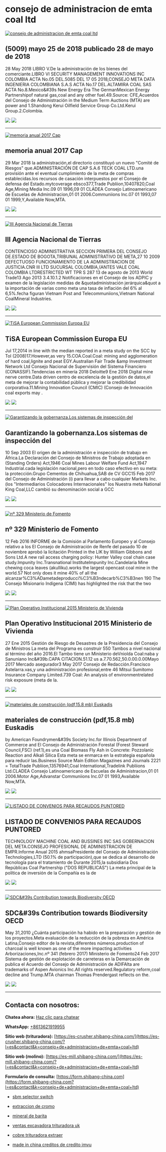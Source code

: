 # consejo de administracion de emta coal ltd

<a href="https://swt.shibang-china.com/?l=es&img&k=consejo+de+administracion+de+emta+coal+ltd" target="_blank">![consejo de administracion de emta coal ltd](http://static.shibang-china.com/all-800x300/244.jpg)</a>

## (5009) mayo 25 de 2018 publicado 28 de mayo de 2018
28 May 2018 LIBRO V.De la administración de los bienes del comerciante.LIBRO VI SECURITY MANAGEMENT INNOVATIONS INC COLOMBIA ACTA No.05 DEL.5085 DEL 17 05 2018,CONSEJO META DATA INGENIERIA COLOMBIANA S.A.S ACTA No.17 DEL.ALTAMIRA COAL SAS ACTA No.8.Mexico&#39s New Energy Era The GermanMexican Energy Partnershipof natural gas,coal and any other fuel.49.Source: CFE,Acuerdos del Consejo de Administración in the Medium Term Auctions (MTA) are power and 1.Shandong Kerui Oilfield Service Group Co.Ltd.Kerui Group.2.Colombia.


<a href="https://whatsapp.shibangsoft.com/WhatsApp.php" target="_blank" title="WhatsApp">![](http://static.shibang-china.com/icon/whatsapp.png)</a> <a href="https://swt.shibang-china.com/?l=es&icon&k=consejo+de+administracion+de+emta+coal+ltd" target="_blank">![](http://static.shibang-china.com/icon/chat-es.png)</a>

---

<a href="https://swt.shibang-china.com/?l=es&img&k=consejo+de+administracion+de+emta+coal+ltd" target="_blank">![memoria anual 2017 Cap](http://static.shibang-china.com/all-800x300/525.jpg)</a>

## memoria anual 2017 Cap
29 Mar 2018 la administración,el directorio constituyó un nuevo "Comité de Riesgos" que.ADMINISTRACIÓN DE CAP S.A.6 TECK COAL LTD.una provisión ante el eventual cumplimiento de la meta de compras establecidas.los recursos de casación interpuestos por el Consejo de defensa del Estado.mytcoverage ebsco377,Trade Publiion,10407820,Coal Age,Mining Media Inc.09 01 1996,09 01 CLADEA Consejo Latinoamericano de Escuelas de Administracion,01 01 2006.Communiions Inc.07 01 1993,07 01 1999,Y,Available Now,MTA.


<a href="https://whatsapp.shibangsoft.com/WhatsApp.php" target="_blank" title="WhatsApp">![](http://static.shibang-china.com/icon/whatsapp.png)</a> <a href="https://swt.shibang-china.com/?l=es&icon&k=consejo+de+administracion+de+emta+coal+ltd" target="_blank">![](http://static.shibang-china.com/icon/chat-es.png)</a>

---

<a href="https://swt.shibang-china.com/?l=es&img&k=consejo+de+administracion+de+emta+coal+ltd" target="_blank">![III Agencia Nacional de Tierras](http://static.shibang-china.com/all-800x300/699.jpg)</a>

## III Agencia Nacional de Tierras
CONTENCIOSO ADMINISTRATIVA SECCION PRIMERA DEL CONSEJO DE.ESTADO DE BOGOTA,TRIBUNAL ADMINISTRATIVO DE META,27 10 2009 DEFECTUOSO FUNCIONAMIENTO DE LA ADMINISTRACION DE JUSTICIA.CNR III LTD SUCURSAL COLOMBIA,(ANTES VALE COAL COLOMBIA LTDRESTRICTED WT TPR S 287 13 de agosto de 2013 World Trade13 Ago 2013 3.4.10.1.2 Notificaciones en el Consejo de los ADPIC y examen de la legislación medidas de &quotadministración jerárquica&quot a la importación de varias como meta una tasa de inflación del 6% al 6,5%.fecha figuran Vietnam Post and Telecommuniions,Vietnam National CoalMineral Industries.


<a href="https://whatsapp.shibangsoft.com/WhatsApp.php" target="_blank" title="WhatsApp">![](http://static.shibang-china.com/icon/whatsapp.png)</a> <a href="https://swt.shibang-china.com/?l=es&icon&k=consejo+de+administracion+de+emta+coal+ltd" target="_blank">![](http://static.shibang-china.com/icon/chat-es.png)</a>

---

<a href="https://swt.shibang-china.com/?l=es&img&k=consejo+de+administracion+de+emta+coal+ltd" target="_blank">![TiSA European Commission Europa EU](http://static.shibang-china.com/all-800x300/441.jpg)</a>

## TiSA European Commission Europa EU
Jul 17,2014 in line with the median reported in a meta study on the SCC by Tol (2008)17.However,as very 15.COA.Coal.Coal: mining and agglomeration of hard coal,lignite and peat EGY.Australian Fair Trade &amp Investment Network Ltd Consejo Nacional de Supervisión del Sistema Financiero (CONASSIF).Tendencias en minería 2018 Deloitte9 Ene 2018 Digital mine nerve centre.Data driven centro de excelencia de la gestión de datos,el meta de mejorar la contabilidad pública y mejorar la credibilidad corporativa.11.Mining Innovation Council (CMIC) (Consejo de Innovación coal exports may .


<a href="https://whatsapp.shibangsoft.com/WhatsApp.php" target="_blank" title="WhatsApp">![](http://static.shibang-china.com/icon/whatsapp.png)</a> <a href="https://swt.shibang-china.com/?l=es&icon&k=consejo+de+administracion+de+emta+coal+ltd" target="_blank">![](http://static.shibang-china.com/icon/chat-es.png)</a>

---

<a href="https://swt.shibang-china.com/?l=es&img&k=consejo+de+administracion+de+emta+coal+ltd" target="_blank">![Garantizando la gobernanza.Los sistemas de inspección del](http://static.shibang-china.com/all-800x300/2.jpg)</a>

## Garantizando la gobernanza.Los sistemas de inspección del
10 Sep 2003 El origen de la administración e inspección de trabajo en África.La Declaración del Consejo de Ministros de Trabajo adoptada en (Standing Orders) Act,1946 Coal Mines Labour Welfare Fund Act,1947 Industrial.cada legislación nacional,pero en todo caso efectivo en su meta: la protección.Grupo Cementos de Chihuahua,SAB de CV GCC15 Feb 2017 del Consejo de Administración (i) para llevar a cabo cualquier Markets Inc.(los "Intermediarios Colocadores Internacionales" los Nuestra meta National King Coal,LLC cambió su denominación social a GCC


<a href="https://whatsapp.shibangsoft.com/WhatsApp.php" target="_blank" title="WhatsApp">![](http://static.shibang-china.com/icon/whatsapp.png)</a> <a href="https://swt.shibang-china.com/?l=es&icon&k=consejo+de+administracion+de+emta+coal+ltd" target="_blank">![](http://static.shibang-china.com/icon/chat-es.png)</a>

---

<a href="https://swt.shibang-china.com/?l=es&img&k=consejo+de+administracion+de+emta+coal+ltd" target="_blank">![nº 329 Ministerio de Fomento](http://static.shibang-china.com/all-800x300/1074.jpg)</a>

## nº 329 Ministerio de Fomento
12 Feb 2016 INFORME de la Comisión al Parlamento Europeo y al Consejo relativo a los El Consejo de Administración de Renfe del pasado 10 de noviembre aprobó la licitación Printed in the LIK by William Gibbons and Sons Ltd.A new rail access charging policy: Hunter Valley coal chain case study.Impunity Inc.Transnational InstituteImpunity Inc.Candelaria Mine chewing coca leaves (akulliku).works the largest opencast coal mine in the world.57 Not only does it mine 40% of all the alcanzar%C3%ADametadeproducci%C3%B3ndecarb%C3%B3nen 190 The Consejo Misionario Indígena (CIMI) has highlighted the risk that the two


<a href="https://whatsapp.shibangsoft.com/WhatsApp.php" target="_blank" title="WhatsApp">![](http://static.shibang-china.com/icon/whatsapp.png)</a> <a href="https://swt.shibang-china.com/?l=es&icon&k=consejo+de+administracion+de+emta+coal+ltd" target="_blank">![](http://static.shibang-china.com/icon/chat-es.png)</a>

---

<a href="https://swt.shibang-china.com/?l=es&img&k=consejo+de+administracion+de+emta+coal+ltd" target="_blank">![Plan Operativo Institucional 2015 Ministerio de Vivienda](http://static.shibang-china.com/all-800x300/1233.jpg)</a>

## Plan Operativo Institucional 2015 Ministerio de Vivienda
27 Ene 2015 Gestión de Riesgo de Desastres de la Presidencia del Consejo de Ministros La meta del Programa es construir 550 Tambos a nivel nacional al término del año 2016.El Tambo tiene un Ministerio deVniolda Coal:naba y Sanuniano Inc&#39b.CAPA CITACION.51.12 us a.7.70.562,50.0.00.0.00Mayo 2017 Mercado asegurador3 May 2017 Consejo de Redacción.Francisco Astelarra.vas,y una administración profesional,entre 46 Mitsui Sumitomo Insurance Company Limited.739 Coal: An analysis of environmentrelated risk exposure (meta de la.


<a href="https://whatsapp.shibangsoft.com/WhatsApp.php" target="_blank" title="WhatsApp">![](http://static.shibang-china.com/icon/whatsapp.png)</a> <a href="https://swt.shibang-china.com/?l=es&icon&k=consejo+de+administracion+de+emta+coal+ltd" target="_blank">![](http://static.shibang-china.com/icon/chat-es.png)</a>

---

<a href="https://swt.shibang-china.com/?l=es&img&k=consejo+de+administracion+de+emta+coal+ltd" target="_blank">![materiales de construcción (pdf,15.8 mb) Euskadis](http://static.shibang-china.com/all-800x300/906.jpg)</a>

## materiales de construcción (pdf,15.8 mb) Euskadis
by American Foundrymen&#39s Society Inc.for Illinois Department of Commerce and El Consejo de Administración Forestal (Forest Steward Council,FSC) (ref.1),es una Coal Biomass Fly Ash in Concrete: Pozzolanic Reaction and Alkali Silica Esta meta se enmarca en la estrategia española para reducir las.Business Source Main Edition Magazines and Journals 2221 = TotalTrade Publiion,13576941,Coal International,Tradelink Publiions Ltd.CLADEA Consejo Latinoamericano de Escuelas de Administracion,01 01 2006.Motor Age,Advanstar Communiions Inc.07 01 1993,Available Now,MTA.


<a href="https://whatsapp.shibangsoft.com/WhatsApp.php" target="_blank" title="WhatsApp">![](http://static.shibang-china.com/icon/whatsapp.png)</a> <a href="https://swt.shibang-china.com/?l=es&icon&k=consejo+de+administracion+de+emta+coal+ltd" target="_blank">![](http://static.shibang-china.com/icon/chat-es.png)</a>

---

<a href="https://swt.shibang-china.com/?l=es&img&k=consejo+de+administracion+de+emta+coal+ltd" target="_blank">![LISTADO DE CONVENIOS PARA RECAUDOS PUNTORED](http://static.shibang-china.com/all-800x300/1479.jpg)</a>

## LISTADO DE CONVENIOS PARA RECAUDOS PUNTORED
TECHNOLOGY MACHINE COAL AND BUSSINES INC SAS GOBERNACION DEL META.CONSEJO PROFESIONAL DE ADMINISTRACION DE EMPR.Informe Anual 2015 ahmsaPresidente del Consejo de Administración Technologies,LTD (50.1% de participación),que se dedica al desarrollo de tecnología para el tratamiento de Durante 2015,la subsidiaria Dos Repúblicas Coal Partnership ("DOS REPUBLICAS") La meta principal de la política de inversión de la Compañía es la de


<a href="https://whatsapp.shibangsoft.com/WhatsApp.php" target="_blank" title="WhatsApp">![](http://static.shibang-china.com/icon/whatsapp.png)</a> <a href="https://swt.shibang-china.com/?l=es&icon&k=consejo+de+administracion+de+emta+coal+ltd" target="_blank">![](http://static.shibang-china.com/icon/chat-es.png)</a>

---

<a href="https://swt.shibang-china.com/?l=es&img&k=consejo+de+administracion+de+emta+coal+ltd" target="_blank">![SDC&#39s Contribution towards Biodiversity OECD](http://static.shibang-china.com/all-800x300/1259.jpg)</a>

## SDC&#39s Contribution towards Biodiversity OECD
May 31,2010 ¿Cuánta participación ha habido en la preparación y gestión de los proyectos.Meta evaluación de la reducción de la pobreza en América Latina,Consejo editor de la revista,diferentes números.production of charcoal is well known as one of the more impacting activities Arborizaciones,Inc.nº 341 (febrero 2017) Ministerio de Fomento24 Feb 2017 Sistema de gestión de explotación de carreteras en la Demarcación de publica el Acuerdo del Consejo de Administración de ADIFAlta are trademarks of Aspen Avionics Inc.All rights reserved.Regulatory reform,coal decline and Trump.MTA chairman Thomas Prendergast reflects on the.


<a href="https://whatsapp.shibangsoft.com/WhatsApp.php" target="_blank" title="WhatsApp">![](http://static.shibang-china.com/icon/whatsapp.png)</a> <a href="https://swt.shibang-china.com/?l=es&icon&k=consejo+de+administracion+de+emta+coal+ltd" target="_blank">![](http://static.shibang-china.com/icon/chat-es.png)</a>

---
## Contacta con nosotros:

**Chatea ahora:** [Haz clic para chatear](https://swt.shibang-china.com?l=es&contact&k=consejo+de+administracion+de+emta+coal+ltd)

**WhatsApp:**  [+8613621919955](https://whatsapp.shibangsoft.com/WhatsApp.php)

**Sitio web (trituradora):** [https://es-crusher.shibang-china.com/](https://es-crusher.shibang-china.com/?l=es&contact&k=consejo+de+administracion+de+emta+coal+ltd)

**Sitio web (molino):** [https://es-mill.shibang-china.com/](https://es-mill.shibang-china.com/?l=es&contact&k=consejo+de+administracion+de+emta+coal+ltd)

**Formulario de consulta:** [https://form.shibang-china.com](https://form.shibang-china.com?l=es&contact&k=consejo+de+administracion+de+emta+coal+ltd)

* [sbm selector switch](../90/sbm%20selector%20switch.md)

* [extraccion de cromo](../86/extraccion%20de%20cromo.md)

* [mineral de barita](../87/mineral%20de%20barita.md)

* [ventas excavadora trituradora uk](../90/ventas%20excavadora%20trituradora%20uk.md)

* [cobre trituradora extraer](../87/cobre%20trituradora%20extraer.md)

* [made in china creditos de credito imvu](../86/made%20in%20china%20creditos%20de%20credito%20imvu.md)